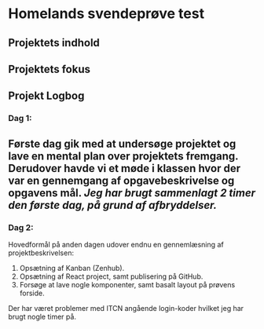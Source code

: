 # Homelands svendeprøve test

## Projektets indhold

## Projektets fokus

## Projekt Logbog

### Dag 1:

Første dag gik med at undersøge projektet og lave en mental plan over projektets fremgang. Derudover havde vi et møde i klassen hvor der var en gennemgang af opgavebeskrivelse og opgavens mål. 
*Jeg har brugt sammenlagt 2 timer den første dag, på grund af afbryddelser.*
---
### Dag 2:
Hovedformål på anden dagen udover endnu en gennemlæsning af projektbeskrivelsen:
1. Opsætning af Kanban (Zenhub).
2. Opsætning af React project, samt publisering på GitHub.
3. Forsøge at lave nogle komponenter, samt basalt layout på prøvens forside.

Der har været problemer med ITCN angående login-koder hvilket jeg har brugt nogle timer på.